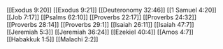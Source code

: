 [[Exodus 9:20]]
[[Exodus 9:21]]
[[Deuteronomy 32:46]]
[[1 Samuel 4:20]]
[[Job 7:17]]
[[Psalms 62:10]]
[[Proverbs 22:17]]
[[Proverbs 24:32]]
[[Proverbs 28:14]]
[[Proverbs 29:1]]
[[Isaiah 26:11]]
[[Isaiah 47:7]]
[[Jeremiah 5:3]]
[[Jeremiah 36:24]]
[[Ezekiel 40:4]]
[[Amos 4:7]]
[[Habakkuk 1:5]]
[[Malachi 2:2]]
